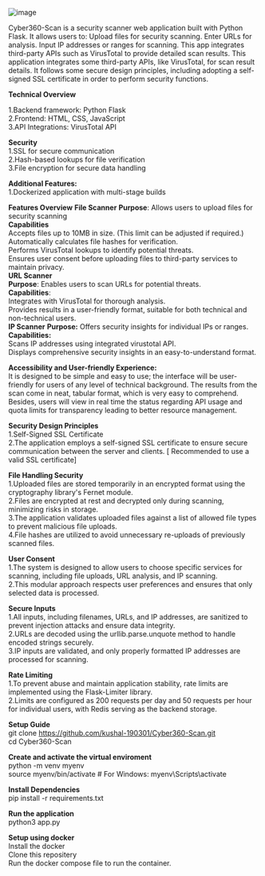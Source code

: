 ![image](https://github.com/user-attachments/assets/6a754292-3275-4eb3-b84c-dbf65ff33e57)

Cyber360-Scan is a security scanner web application built with Python Flask. It allows users to:
Upload files for security scanning.
Enter URLs for analysis.
Input IP addresses or ranges for scanning.
This app integrates third-party APIs such as VirusTotal to provide detailed scan results. This application integrates some third-party APIs, like VirusTotal, for scan result details. It follows some secure design principles, including adopting a self-signed SSL certificate in order to perform security functions.

**Technical Overview**

  1.Backend framework: Python Flask  
  2.Frontend: HTML, CSS, JavaScript  
  3.API Integrations: VirusTotal API  
  
**Security**  
  1.SSL for secure communication  
  2.Hash-based lookups for file verification  
  3.File encryption for secure data handling  

**Additional Features:**  
1.Dockerized application with multi-stage builds  

**Features Overview**
**File Scanner**
**Purpose**: Allows users to upload files for security scanning  
**Capabilities**  
Accepts files up to 10MB in size. (This limit can be adjusted if required.)  
Automatically calculates file hashes for verification.  
Performs VirusTotal lookups to identify potential threats.  
Ensures user consent before uploading files to third-party services to maintain privacy.  
**URL Scanner**   
**Purpose**: Enables users to scan URLs for potential threats.  
**Capabilities**:  
Integrates with VirusTotal for thorough analysis.  
Provides results in a user-friendly format, suitable for both technical and non-technical users.  
**IP Scanner**
**Purpose:** Offers security insights for individual IPs or ranges.  
**Capabilities:**  
Scans IP addresses using integrated virustotal API.  
Displays comprehensive security insights in an easy-to-understand format.  

**Accessibility and User-friendly Experience:**  
It is designed to be simple and easy to use; the interface will be user-friendly for users of any level of technical background. The results from the scan come in neat, tabular format, which is very easy to comprehend. Besides, users will view in real time the status regarding API usage and quota limits for transparency leading to better resource management.

**Security Design Principles**   
1.Self-Signed SSL Certificate  
2.The application employs a self-signed SSL certificate to ensure secure communication between the server and clients. [ Recommended to use a valid SSL certificate]  
  
**File Handling Security**  
1.Uploaded files are stored temporarily in an encrypted format using the cryptography library's Fernet module.  
2.Files are encrypted at rest and decrypted only during scanning, minimizing risks in storage.  
3.The application validates uploaded files against a list of allowed file types to prevent malicious file uploads.  
4.File hashes are utilized to avoid unnecessary re-uploads of previously scanned files.  

**User Consent**  
1.The system is designed to allow users to choose specific services for scanning, including file uploads, URL analysis, and IP scanning.  
2.This modular approach respects user preferences and ensures that only selected data is processed.  

**Secure Inputs**  
1.All inputs, including filenames, URLs, and IP addresses, are sanitized to prevent injection attacks and ensure data integrity.  
2.URLs are decoded using the urllib.parse.unquote method to handle encoded strings securely.  
3.IP inputs are validated, and only properly formatted IP addresses are processed for scanning.  

**Rate Limiting**  
1.To prevent abuse and maintain application stability, rate limits are implemented using the Flask-Limiter library.  
2.Limits are configured as 200 requests per day and 50 requests per hour for individual users, with Redis serving as the backend storage.  

**Setup Guide**  
git clone https://github.com/kushal-190301/Cyber360-Scan.git  
cd Cyber360-Scan  

**Create and activate the virtual enviroment**  
python -m venv myenv  
source myenv/bin/activate  # For Windows: myenv\Scripts\activate  

**Install Dependencies**   
pip install -r requirements.txt  

**Run the application**  
python3 app.py  

**Setup using docker**  
Install the docker   
Clone this repositery   
Run the docker compose file to run the container.  


